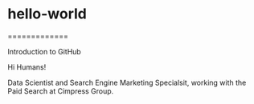 # hello-world
=============

Introduction to GitHub

Hi Humans!

Data Scientist and Search Engine Marketing Specialsit, working with the Paid Search at Cimpress Group.
